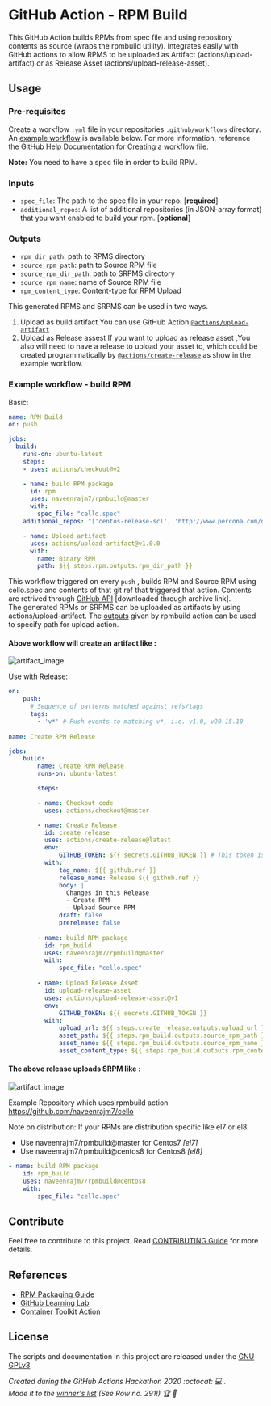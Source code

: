 # GitHub Action - RPM Build  

This GitHub Action builds RPMs from spec file and using repository contents as source (wraps the rpmbuild utility).
Integrates easily with GitHub actions to allow RPMS to be uploaded as Artifact (actions/upload-artifact) or as Release Asset (actions/upload-release-asset).


## Usage
### Pre-requisites
Create a workflow `.yml` file in your repositories `.github/workflows` directory. An [example workflow](#example-workflow---build-rpm) is available below. For more information, reference the GitHub Help Documentation for [Creating a workflow file](https://help.github.com/en/articles/configuring-a-workflow#creating-a-workflow-file). 

**Note:** You need to have a spec file in order to build RPM.


### Inputs

- `spec_file`: The path to the spec file in your repo. [**required**]
- `additional_repos`: A list of additional repositories (in JSON-array format) that you want enabled to build your rpm. [**optional**]

### Outputs

- `rpm_dir_path`: path to RPMS directory
- `source_rpm_path`: path to Source RPM file
- `source_rpm_dir_path`: path to  SRPMS directory
- `source_rpm_name`: name of Source RPM file
- `rpm_content_type`: Content-type for RPM Upload

This generated RPMS and SRPMS can be used in two ways.
1. Upload as build artifact
    You can use GitHub Action [`@actions/upload-artifact`](https://www.github.com/actions/upload-artifact)
2. Upload as Release assest 
    If you want to upload as release asset ,You also will need to have a release to upload your asset to, which could be created programmatically by [`@actions/create-release`](https://www.github.com/actions/create-release) as show in the example workflow.

### Example workflow - build RPM

Basic:
```yaml
name: RPM Build
on: push

jobs:
  build:
    runs-on: ubuntu-latest
    steps:
    - uses: actions/checkout@v2

    - name: build RPM package
      id: rpm
      uses: naveenrajm7/rpmbuild@master
      with:
        spec_file: "cello.spec"
	additional_repos: "['centos-release-scl', 'http://www.percona.com/downloads/percona-release/redhat/0.1-3/percona-release-0.1-3.noarch.rpm']"

    - name: Upload artifact
      uses: actions/upload-artifact@v1.0.0
      with:
        name: Binary RPM
        path: ${{ steps.rpm.outputs.rpm_dir_path }}
```
This workflow triggered on every `push` , builds RPM and Source RPM using cello.spec and contents of that git ref that triggered that action. Contents are retrived through [GitHub API](https://developer.github.com/v3/repos/contents/#get-archive-link) [downloaded through archive link].  
The generated RPMs or SRPMS can be uploaded as artifacts by using actions/upload-artifact. The [outputs](#outputs) given by rpmbuild action can be used to specify path for upload action.

#### Above workflow will create an artifact like :

![artifact_image](assets/upload_artifacts.png)

Use with Release:
```yaml
on:
    push:
      # Sequence of patterns matched against refs/tags
      tags:
        - 'v*' # Push events to matching v*, i.e. v1.0, v20.15.10
  
name: Create RPM Release

jobs:
    build:
        name: Create RPM Release
        runs-on: ubuntu-latest

        steps:

        - name: Checkout code
          uses: actions/checkout@master

        - name: Create Release
          id: create_release
          uses: actions/create-release@latest
          env:
              GITHUB_TOKEN: ${{ secrets.GITHUB_TOKEN }} # This token is provided by Actions, you do not need to create your own token
          with:
              tag_name: ${{ github.ref }}
              release_name: Release ${{ github.ref }}
              body: |
                Changes in this Release
                - Create RPM
                - Upload Source RPM
              draft: false
              prerelease: false
            
        - name: build RPM package
          id: rpm_build
          uses: naveenrajm7/rpmbuild@master
          with:
              spec_file: "cello.spec"
            
        - name: Upload Release Asset
          id: upload-release-asset 
          uses: actions/upload-release-asset@v1
          env:
              GITHUB_TOKEN: ${{ secrets.GITHUB_TOKEN }}
          with:
              upload_url: ${{ steps.create_release.outputs.upload_url }} # This pulls from the CREATE RELEASE step above, referencing it's ID to get its outputs object, which include a `upload_url`. See this blog post for more info: https://jasonet.co/posts/new-features-of-github-actions/#passing-data-to-future-steps 
              asset_path: ${{ steps.rpm_build.outputs.source_rpm_path }}
              asset_name: ${{ steps.rpm_build.outputs.source_rpm_name }}
              asset_content_type: ${{ steps.rpm_build.outputs.rpm_content_type }}
```

#### The above release uploads SRPM like :

![artifact_image](assets/upload_release_asset.png)

Example Repository which uses rpmbuild action https://github.com/naveenrajm7/cello

Note on distribution:
If your RPMs are distribution specific like el7 or el8.  
- Use naveenrajm7/rpmbuild@master for Centos7 *[el7]*
- Use naveenrajm7/rpmbuild@centos8 for Centos8 *[el8]*

```yaml
- name: build RPM package
    id: rpm_build
    uses: naveenrajm7/rpmbuild@centos8
    with:
        spec_file: "cello.spec"
```

## Contribute

Feel free to contribute to this project. Read [CONTRIBUTING Guide](CONTRIBUTING.md) for more details.

## References

* [RPM Packaging Guide](https://rpm-packaging-guide.github.io/)
* [GitHub Learning Lab](https://lab.github.com/)
* [Container Toolkit Action](https://github.com/actions/container-toolkit-action)

## License

The scripts and documentation in this project are released under the [GNU GPLv3](LICENSE)

*Created during the GitHub Actions Hackathon 2020 :octocat: :computer: .*  
*Made it to the [winner's list](https://docs.google.com/spreadsheets/d/1YL6mjJXGt3-75GejQCubsOvWwtYcGaqbJA7msnsh7Tg/edit?usp=sharing) (See Row no. 291!) :trophy: :medal_sports:*
